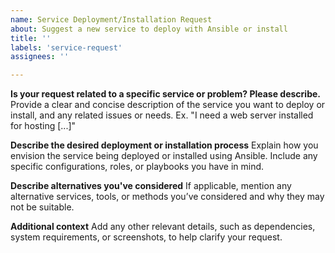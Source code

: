 ```yaml
---
name: Service Deployment/Installation Request
about: Suggest a new service to deploy with Ansible or install
title: ''
labels: 'service-request'
assignees: ''

---
```


**Is your request related to a specific service or problem? Please describe.**
Provide a clear and concise description of the service you want to deploy or install, and any related issues or needs. Ex. "I need a web server installed for hosting [...]"

**Describe the desired deployment or installation process**
Explain how you envision the service being deployed or installed using Ansible. Include any specific configurations, roles, or playbooks you have in mind.

**Describe alternatives you've considered**
If applicable, mention any alternative services, tools, or methods you’ve considered and why they may not be suitable.

**Additional context**
Add any other relevant details, such as dependencies, system requirements, or screenshots, to help clarify your request.

